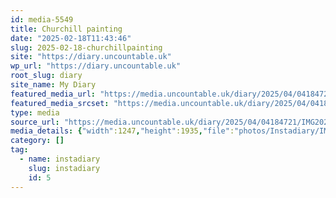 ```yaml
---
id: media-5549
title: Churchill painting
date: "2025-02-18T11:43:46"
slug: 2025-02-18-churchillpainting
site: "https://diary.uncountable.uk"
wp_url: "https://diary.uncountable.uk"
root_slug: diary
site_name: My Diary
featured_media_url: "https://media.uncountable.uk/diary/2025/04/04184721/IMG20250218114346-edited.webp"
featured_media_srcset: "https://media.uncountable.uk/diary/2025/04/04184721/IMG20250218114346-edited-193x300.webp 193w, https://media.uncountable.uk/diary/2025/04/04184721/IMG20250218114346-edited-660x1024.webp 660w, https://media.uncountable.uk/diary/2025/04/04184721/IMG20250218114346-edited-150x150.webp 150w, https://media.uncountable.uk/diary/2025/04/04184721/IMG20250218114346-edited-412x640.webp 412w, https://media.uncountable.uk/diary/2025/04/04184721/IMG20250218114346-edited.webp 1247w"
type: media
source_url: "https://media.uncountable.uk/diary/2025/04/04184721/IMG20250218114346-edited.webp"
media_details: {"width":1247,"height":1935,"file":"photos/Instadiary/IMG20250218114346-edited.webp","filesize":173436,"sizes":{"medium":{"file":"IMG20250218114346-edited-193x300.webp","width":193,"height":300,"filesize":18836,"mime_type":"image/webp","source_url":"https://media.uncountable.uk/diary/2025/04/04184721/IMG20250218114346-edited-193x300.webp"},"large":{"file":"IMG20250218114346-edited-660x1024.webp","width":660,"height":1024,"filesize":137878,"mime_type":"image/webp","source_url":"https://media.uncountable.uk/diary/2025/04/04184721/IMG20250218114346-edited-660x1024.webp"},"thumbnail":{"file":"IMG20250218114346-edited-150x150.webp","width":150,"height":150,"filesize":8370,"mime_type":"image/webp","source_url":"https://media.uncountable.uk/diary/2025/04/04184721/IMG20250218114346-edited-150x150.webp"},"mobwidth":{"file":"IMG20250218114346-edited-412x640.webp","width":412,"height":640,"filesize":68152,"mime_type":"image/webp","source_url":"https://media.uncountable.uk/diary/2025/04/04184721/IMG20250218114346-edited-412x640.webp"},"full":{"file":"IMG20250218114346-edited.webp","width":1247,"height":1935,"mime_type":"image/webp","source_url":"https://media.uncountable.uk/diary/2025/04/04184721/IMG20250218114346-edited.webp"}},"image_meta":{"aperture":"0","credit":"","camera":"","caption":"","created_timestamp":"0","copyright":"","focal_length":"0","iso":"0","shutter_speed":"0","title":"","orientation":"0","keywords":[]}}
category: []
tag:
  - name: instadiary
    slug: instadiary
    id: 5
---
```


